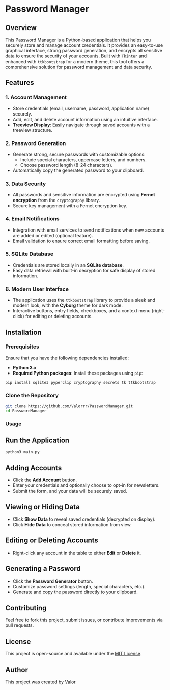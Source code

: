 # Password Manager

## Overview

This Password Manager is a Python-based application that helps you securely store and manage account credentials. It provides an easy-to-use graphical interface, strong password generation, and encrypts all sensitive data to ensure the security of your accounts. Built with `Tkinter` and enhanced with `ttkbootstrap` for a modern theme, this tool offers a comprehensive solution for password management and data security.

## Features

### 1. **Account Management**
   - Store credentials (email, username, password, application name) securely.
   - Add, edit, and delete account information using an intuitive interface.
   - **Treeview Display**: Easily navigate through saved accounts with a treeview structure.

### 2. **Password Generation**
   - Generate strong, secure passwords with customizable options:
     - Include special characters, uppercase letters, and numbers.
     - Choose password length (8-24 characters).
   - Automatically copy the generated password to your clipboard.

### 3. **Data Security**
   - All passwords and sensitive information are encrypted using **Fernet encryption** from the `cryptography` library.
   - Secure key management with a Fernet encryption key.

### 4. **Email Notifications**
   - Integration with email services to send notifications when new accounts are added or edited (optional feature).
   - Email validation to ensure correct email formatting before saving.

### 5. **SQLite Database**
   - Credentials are stored locally in an **SQLite database**.
   - Easy data retrieval with built-in decryption for safe display of stored information.

### 6. **Modern User Interface**
   - The application uses the `ttkbootstrap` library to provide a sleek and modern look, with the **Cyborg** theme for dark mode.
   - Interactive buttons, entry fields, checkboxes, and a context menu (right-click) for editing or deleting accounts.

## Installation

### Prerequisites
Ensure that you have the following dependencies installed:

- **Python 3.x**
- **Required Python packages**: Install these packages using `pip`:

```bash
pip install sqlite3 pyperclip cryptography secrets tk ttkbootstrap
```

### Clone the Repository
```bash
git clone https://github.com/Valorrr/PasswordManager.git
cd PasswordManager
```

### Usage
## Run the Application

```bash
python3 main.py
```

## Adding Accounts
- Click the **Add Account** button.
- Enter your credentials and optionally choose to opt-in for newsletters.
- Submit the form, and your data will be securely saved.

## Viewing or Hiding Data
- Click **Show Data** to reveal saved credentials (decrypted on display).
- Click **Hide Data** to conceal stored information from view.

## Editing or Deleting Accounts
- Right-click any account in the table to either **Edit** or **Delete** it.

## Generating a Password
- Click the **Password Generator** button.
- Customize password settings (length, special characters, etc.).
- Generate and copy the password directly to your clipboard.

## Contributing
Feel free to fork this project, submit issues, or contribute improvements via pull requests.

## License
This project is open-source and available under the [MIT License](LICENSE).

## Author
This project was created by [Valor](https://github.com/Valorrr)


